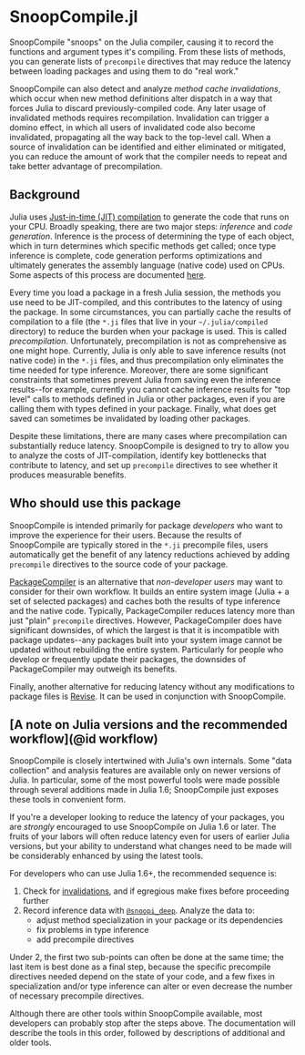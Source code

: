 # SnoopCompile.jl

SnoopCompile "snoops" on the Julia compiler, causing it to record the
functions and argument types it's compiling.  From these lists of methods,
you can generate lists of `precompile` directives that may reduce the latency between
loading packages and using them to do "real work."

SnoopCompile can also detect and analyze *method cache invalidations*,
which occur when new method definitions alter dispatch in a way that forces Julia to discard previously-compiled code.
Any later usage of invalidated methods requires recompilation.
Invalidation can trigger a domino effect, in which all users of invalidated code also become invalidated, propagating all the way back to the top-level call.
When a source of invalidation can be identified and either eliminated or mitigated,
you can reduce the amount of work that the compiler needs to repeat and take better advantage of precompilation.

## Background

Julia uses
[Just-in-time (JIT) compilation](https://en.wikipedia.org/wiki/Just-in-time_compilation) to
generate the code that runs on your CPU.
Broadly speaking, there are two major steps: *inference* and *code generation*.
Inference is the process of determining the type of each object, which in turn
determines which specific methods get called; once type inference is complete,
code generation performs optimizations and ultimately generates the assembly
language (native code) used on CPUs.
Some aspects of this process are documented [here](https://docs.julialang.org/en/latest/devdocs/eval).

Every time you load a package in a fresh Julia session, the methods you use
need to be JIT-compiled, and this contributes to the latency of using the package.
In some circumstances, you can partially cache the results of compilation to a file
(the `*.ji` files that live in your `~/.julia/compiled` directory) to reduce the burden
when your package is used.
This is called *precompilation*.
Unfortunately, precompilation is not as comprehensive as one might hope.
Currently, Julia is only able to save inference results (not native code) in the
`*.ji` files, and thus precompilation only eliminates the time needed for type inference.
Moreover, there are some significant constraints that sometimes prevent Julia from
saving even the inference results--for example, currently you cannot cache inference results
for "top level" calls to methods defined in Julia or other packages, even if you are calling them
with types defined in your package.
Finally, what does get saved can sometimes be invalidated by loading other packages.

Despite these limitations, there are many cases where precompilation can substantially reduce
latency.
SnoopCompile is designed to try to allow you to analyze the costs of JIT-compilation, identify
key bottlenecks that contribute to latency, and set up `precompile` directives to see whether
it produces measurable benefits.

## Who should use this package

SnoopCompile is intended primarily for package *developers* who want to improve the
experience for their users.
Because the results of SnoopCompile are typically stored in the `*.ji` precompile files,
users automatically get the benefit of any latency reductions achieved by adding
`precompile` directives to the source code of your package.

[PackageCompiler](https://github.com/JuliaLang/PackageCompiler.jl) is an alternative
that *non-developer users* may want to consider for their own workflow.
It builds an entire system image (Julia + a set of selected packages) and caches both the
results of type inference and the native code.
Typically, PackageCompiler reduces latency more than just "plain" `precompile` directives.
However, PackageCompiler does have significant downsides, of which the largest is that
it is incompatible with package updates--any packages built into your system image
cannot be updated without rebuilding the entire system.
Particularly for people who develop or frequently update their packages, the downsides of
PackageCompiler may outweigh its benefits.

Finally, another alternative for reducing latency without any modifications
to package files is [Revise](https://github.com/timholy/Revise.jl).
It can be used in conjunction with SnoopCompile.

## [A note on Julia versions and the recommended workflow](@id workflow)

SnoopCompile is closely intertwined with Julia's own internals.
Some "data collection" and analysis features are available only on newer versions of Julia.
In particular, some of the most powerful tools were made possible through several additions made in Julia 1.6;
SnoopCompile just exposes these tools in convenient form.

If you're a developer looking to reduce the latency of your packages, you are *strongly*
encouraged to use SnoopCompile on Julia 1.6 or later. The fruits of your labors will often
reduce latency even for users of earlier Julia versions, but your ability to understand
what changes need to be made will be considerably enhanced by using the latest tools.

For developers who can use Julia 1.6+, the recommended sequence is:

1. Check for [invalidations](@ref), and if egregious make fixes before proceeding further
2. Record inference data with [`@snoopi_deep`](@ref). Analyze the data to:
    + adjust method specialization in your package or its dependencies
    + fix problems in type inference
    + add precompile directives

Under 2, the first two sub-points can often be done at the same time; the last item is best done as a final step, because the specific
precompile directives needed depend on the state of your code, and a few fixes in specialization
and/or type inference can alter or even decrease the number of necessary precompile directives.

Although there are other tools within SnoopCompile available, most developers can probably stop after the steps above.
The documentation will describe the tools in this order, followed by descriptions of additional and older tools.
